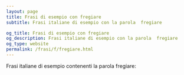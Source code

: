 ```yaml
---
layout: page
title: Frasi di esempio con fregiare 
subtitle: Frasi italiane di esempio con la parola  fregiare

og_title: Frasi di esempio con fregiare 
og_description: Frasi italiane di esempio con la parola  fregiare
og_type: website
permalink: /frasi/f/fregiare.html
---
```


Frasi italiane di esempio contenenti la parola fregiare:


